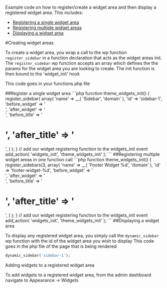 Example code on how to register/create a widget area and then display a registered widget area.
This includes:
- [Registering a single widget area](#register-single)
- [Registering multiple widget areas](#register-multiple)
- [Displaying a widget area](#display)


#Creating widget areas

To create a widget area, you wrap a call to the wp function `register_sidebar` in a function declaration
that acts as the widget areas init. The `register_sidebar` wp function accepts an array which defines the
the params for the widget area you are looking to create. The init function is then bound to the 'widget_init'
hook 

This code goes in your functions.php file

<a name="register-single"/>
##Register a single widget area
```php
function theme_widgets_init() {
	register_sidebar( array(
		'name'          => __( 'Sidebar', 'domain' ),
		'id'            => 'sidebar-1',
		'before_widget' => '<aside id="%1$s" class="widget %2$s">',
		'after_widget'  => '</aside>',
		'before_title'  => '<h1 class="widget-title">',
		'after_title'   => '</h1>',
	) );
}
// add our widget registering function to the widgets_init event
add_action( 'widgets_init', 'theme_widgets_init' );
```
<a name="register-multiple"/>
##Registering multiple widget areas in one function call
```php
function theme_widgets_init() {
	register_sidebars(3, array(
		'name'          => __( 'Footer Widget %d', 'domain' ),
		'id'            => 'footer-widget-%d',
		'before_widget' => '<aside id="%1$s" class="widget %2$s">',
		'after_widget'  => '</aside>',
		'before_title'  => '<h1 class="widget-title">',
		'after_title'   => '</h1>',
	) );
}
// add our widget registering function to the widgets_init event
add_action( 'widgets_init', 'theme_widgets_init' );
```
<a name="display"/>
##Displaying a widget area

To display any registered widget area, you simply call the `dynamic_sidebar`
wp function with the id of the widget area you wish to display
This code goes in the php file of the page that is being rendered

```php
dynamic_sidebar('sidebar-1');
```

Adding widgets to a registered widget area

To add widgets to a registered widget area, from the admin dashboard navigate to Appearance -> Widgets






